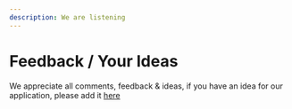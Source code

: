 ```yaml
---
description: We are listening
---
```


# Feedback / Your Ideas

We appreciate all comments, feedback & ideas, if you have an idea for our application, please add it [here](https://heylisten.app/brightertools/mediamarkup)

